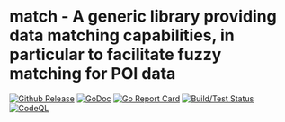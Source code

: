# match - A generic library providing data matching capabilities, in particular to facilitate fuzzy matching for POI data

[![Github Release](https://img.shields.io/github/release/NectGmbH/match.svg)](https://github.com/NectGmbH/match/releases)
[![GoDoc](https://godoc.org/github.com/NectGmbH/match?status.svg)](https://godoc.org/github.com/NectGmbH/match/)
[![Go Report Card](https://goreportcard.com/badge/github.com/NectGmbH/match)](https://goreportcard.com/report/github.com/NectGmbH/match)
[![Build/Test Status](https://github.com/NectGmbH/match/workflows/Go/badge.svg)](https://github.com/NectGmbH/match/actions?query=workflow%3AGo)
[![CodeQL](https://github.com/NectGmbH/match/workflows/CodeQL/badge.svg)](https://github.com/NectGmbH/match/actions?query=workflow%3ACodeQL)
